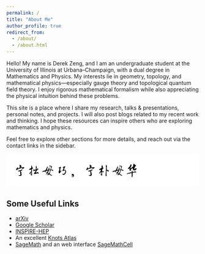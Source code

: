 ```yaml
---
permalink: /
title: "About Me"
author_profile: true
redirect_from:
  - /about/
  - /about.html
---
```


Hello! My name is Derek Zeng, and I am an undergraduate student at the University of Illinois at Urbana–Champaign, with a dual degree in Mathematics and Physics. My interests lie in geometry, topology, and mathematical physics—especially gauge theory and topological quantum field theory. I enjoy rigorous mathematical formalism while also appreciating the physical intuition behind these problems.

This site is a place where I share my research, talks & presentations, personal notes, and projects. I will also post blogs related to my recent work and thinking. I hope these resources can inspire others who are exploring mathematics and physics.

Feel free to explore other sections for more details, and reach out via the contact links in the sidebar.

![宁拙毋巧，宁朴毋华 —— C. N. Yang](/images/CNYang.png)

Some Useful Links
----

- [arXiv](https://arxiv.org/)
- [Google Scholar](https://scholar.google.ca/)
- [INSPIRE-HEP](https://inspirehep.net/)
- An excellent [Knots Atlas](https://katlas.org/)
- [SageMath](https://www.sagemath.org/) and an web interface [SageMathCell](https://sagecell.sagemath.org/)
